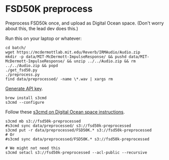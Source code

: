# FSD50K preprocess

Preprocess FSD50k once, and upload as Digital Ocean space.
(Don't worry about this, the lead dev does this.)

Run this on your laptop or whatever:
```
cd batch/
wget https://mcdermottlab.mit.edu/Reverb/IRMAudio/Audio.zip
mkdir -p data/MIT-McDermott-ImpulseResponse/ && pushd data/MIT-McDermott-ImpulseResponse/ && unzip ../../Audio.zip && rm ../../Audio.zip && popd
./get_fsd50.py
./preprocess.py
find data/preprocessed/ -name \*.wav | xargs rm
```

[Generate API key](https://cloud.digitalocean.com/settings/api/tokens).
```
brew install s3cmd
s3cmd --configure
```
Follow these [s3cmd on Digital Ocean space
instructions](https://www.digitalocean.com/community/questions/how-to-manage-digitalocean-spaces-using-s3cmd).
```
s3cmd mb s3://fsd50k-preprocessed
#s3cmd sync data/preprocessed/ s3://fsd50k-preprocessed
s3cmd put -r data/preprocessed/FSD50K.* s3://fsd50k-preprocessed
# Or
#s3cmd sync data/preprocessed/FSD50K.* s3://fsd50k-preprocessed

# We might not need this
s3cmd setacl s3://fsd50k-preprocessed --acl-public --recursive


